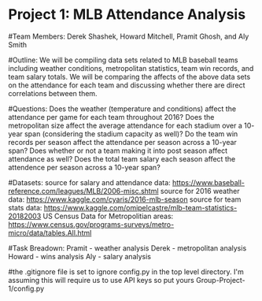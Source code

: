 # Project 1: MLB Attendance Analysis

#Team Members: Derek Shashek, Howard Mitchell, Pramit Ghosh, and Aly Smith

#Outline: We will be compiling data sets related to MLB baseball teams including weather conditions, metropolitan statistics, team win records, and team salary totals. We will be comparing the affects of the above data sets on the attendance for each team and discussing whether there are direct correlations between them.

#Questions: 
Does the weather (temperature and conditions) affect the attendance per game for each team throughout 2016?
Does the metropolitan size affect the average attendance for each stadium over a 10- year span (considering the stadium capacity as well)?
Do the team win records per season affect the attendance per season across a 10-year span? Does whether or not a team making it into post season affect attendance as well?
Does the total team salary each season affect the attendence per season across a 10-year span?

#Datasets:
source for salary and attendance data: https://www.baseball-reference.com/leagues/MLB/2006-misc.shtml
source for 2016 weather data: https://www.kaggle.com/cyaris/2016-mlb-season
source for team stats data: https://www.kaggle.com/omipelcastre/mlb-team-statistics-20182003
US Census Data for Metropolitian areas: https://www.census.gov/programs-surveys/metro-micro/data/tables.All.html

#Task Breadown:
Pramit - weather analysis
Derek - metropolitan analysis
Howard - wins analysis
Aly - salary analysis



#the .gitignore file is set to ignore config.py in the top level directory.  I'm assuming this will require us to use API keys so put yours Group-Project-1/config.py
